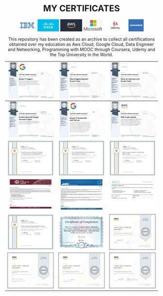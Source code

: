 <h1 align="center">MY CERTIFICATES</h1>
<p id="downloads" align="center">	
	<img src="https://github.com/larrymahumot/Certificates/blob/main/Logo/IBM.jpg" height="40px"/>
	<img src="https://github.com/larrymahumot/Certificates/blob/main/Logo/Cisco.jpg" height="40px"/>
	<img src="https://github.com/larrymahumot/Certificates/blob/main/Logo/Aws.jpg" height="40px"/>
	<img src="https://github.com/larrymahumot/Certificates/blob/main/Logo/Microsoft.jpg" height="40px"/>
	<img src="https://github.com/larrymahumot/Certificates/blob/main/Logo/Udemy.png" height="40px"/>
	<img src="https://github.com/larrymahumot/Certificates/blob/main/Logo/Coursera.jpg"  Width="50px" height="40px"/>
</p>

<p align="Center"> This repository has been created as an archive to collect all certifications obtained over my education as Aws Cloud, Google Cloud, Data Engineer and Networking, Programming with MOOC through Coursera, Udemy and the Top University in the World. </p>



| ![cert_1][01] | ![cert_2][02] | ![cert_3][03] |
| --- | --- | --- |
| ![cert_3][04] | ![cert_4][05] | ![cert_5][06] |
| ![cert_6][07] | ![cert_7][08] | ![cert_8][09] |
| ![cert_6][10] | ![cert_7][11] | ![cert_8][12] |
| ![cert_6][13] | ![cert_7][14] | ![cert_8][15] |
| ![cert_6][16] | ![cert_7][17] | ![cert_8][18] |


[//]: #ImageLinks
[01]: https://github.com/larrymahumot/Certificates/blob/main/Certificates/Google%20IT%20Support.jpg
[02]: https://github.com/larrymahumot/Certificates/blob/main/Certificates/Cloud%20Engineering%20with%20Google%20Cloud.jpg
[03]: https://github.com/larrymahumot/Certificates/blob/main/Certificates/Cloud%20Architecture%20with%20Google%20Cloud.jpg


[04]: https://github.com/larrymahumot/Certificates/blob/main/Certificates/Architecting%20with%20Google%20Compute%20Engine.jpg
[05]: https://github.com/larrymahumot/Certificates/blob/main/Certificates/Google%20IT%20Automation%20with%20Python.jpg
[06]: https://github.com/larrymahumot/Certificates/blob/main/Certificates/AWS%20Fundamentals.jpg

[07]: https://github.com/larrymahumot/Certificates/blob/main/Certificates/Certificate%20Of%20Completion_CompTIA%20Security%20SY0501%20Cert%20Prep%201%20Threats%20Attacks%20and%20Vulnerabilities.jpg
[08]: https://github.com/larrymahumot/Certificates/blob/main/Certificates/Certificate%20Of%20Completion_Cisco%20CCNA%20200301%20Cert%20Prep%20Network%20Fundamentals%20and%20Access.jpg
[09]: https://github.com/larrymahumot/Certificates/blob/main/Certificates/Certificate%20Of%20Completion_Networking%20Foundations%20Networking%20Basics%202015.jpg

[10]: https://github.com/larrymahumot/Certificates/blob/main/Certificates/NDG%20Linux%20Essentials%20Certificate.jpg
[11]: https://github.com/larrymahumot/Certificates/blob/main/Certificates//NDG%20Linux%20Unhatched%20Certificate.jpg
[12]: https://github.com/larrymahumot/Certificates/blob/main/Certificates/Introduction%20to%20Cybersecurity%20Certificate.jpg

[13]: https://github.com/larrymahumot/Certificates/blob/main/Certificates/Certificate%20Of%20Completion_CCNP%20Troubleshooting%20300135%20Cert%20Prep.jpg
[14]: https://github.com/larrymahumot/Certificates/blob/main/Certificates/Azure%20Administrator.jpg
[15]: https://github.com/larrymahumot/Certificates/blob/main/Certificates/AWS%20Fundamentals%20Addressing%20Security%20Risk.jpg

[16]: https://github.com/larrymahumot/Certificates/blob/main/Certificates/AWS%20Fundamentals%20Building%20Serverless%20Applications.jpg
[17]: https://github.com/larrymahumot/Certificates/blob/main/Certificates/AWS%20Fundamentals%20Going%20Cloud%20Native.jpg
[18]: https://github.com/larrymahumot/Certificates/blob/main/Certificates/AWS%20Fundamentals%20Migrating%20to%20the%20Cloud.jpg



